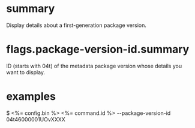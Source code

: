 # summary

Display details about a first-generation package version.

# flags.package-version-id.summary

ID (starts with 04t) of the metadata package version whose details you want to display.

# examples

$ <%= config.bin %> <%= command.id %> --package-version-id 04t46000001UOvXXXX
